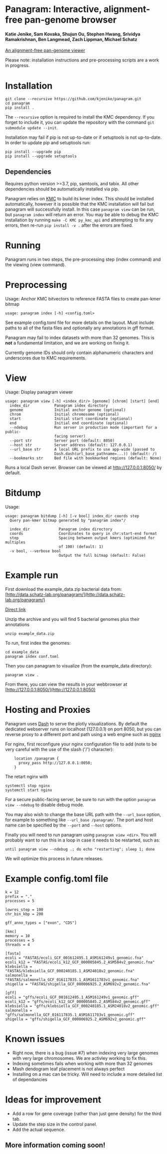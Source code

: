 # Panagram: Interactive, alignment-free pan-genome browser  

#### Katie Jenike, Sam Kovaka, Shujun Ou, Stephen Hwang, Srividya Ramakrishnan, Ben Langmead, Zach Lippman, Michael Schatz


[An alignment-free pan-genome viewer](https://www.dropbox.com/s/g7snjgr8bs6c2uj/2023.01.17.Panagram.pdf)

Please note: installation instructions and pre-processing scripts are a work in progress. 

# Installation

```
git clone --recursive https://github.com/kjenike/panagram.git
cd panagram
pip install .
```

The `--recursive` option is required to install the KMC dependency. If you forget to include it, you can update the repository with the command `git submodule update --init`.

Installation may fail if pip is not up-to-date or if setuptools is not up-to-date. In order to update pip and setuptools run: 
```
pip install --upgrade pip
pip install --upgrade setuptools
```

## Dependencies

Requires python version >=3.7, pip, samtools, and tabix. All other dependencies should be automatically installed via pip.

Panagram relies on [KMC](https://github.com/refresh-bio/KMC) to build its kmer index. This should be installed automatically, however it is possible that the KMC installation will fail but panagram will successfully install. In this case `panagram view` can be run, but `panagram index` will return an error. You may be able to debug the KMC installation by running `make -C KMC py_kmc_api` and attempting to fix any errors, then re-run `pip install -v .` after the errors are fixed.

# Running
Panagram runs in two steps, the pre-processing step (index command) and the viewing (view command). 

# Preprocessing
Usage:
Anchor KMC bitvectors to reference FASTA files to create pan-kmer bitmap
```
usage: panagram index [-h] <config.toml>
```
See example config.toml file for more details on the layout. Must include paths to all of the fasta files and optionally any annotations in gff format. 

Panagram may fail to index datasets with more than 32 genomes. This is **not** a fundamental limitation, and we are working on fixing it.

Currently genome IDs should only contain alphanumeric characters and underscores due to KMC requirements.

# View

Usage:
  Display panagram viewer
```
usage: panagram view [-h] <index_dir/> [genome] [chrom] [start] [end]
  index_dir           Panagram index directory
  genome              Initial anchor genome (optional) 
  chrom               Initial chromosome (optional) 
  start               Initial start coordinate (optional) 
  end                 Initial end coordinate (optional)
  --ndebug            Run server in production mode (important for a public-
                      facing server)
  --port str          Server port (default: 8050)
  --host str          Server address (default: 127.0.0.1)
  --url_base str      A local URL prefix to use app-wide (passed to
                      Dash.dash(url_base_pathname=...)) (default: /)
  --bookmarks str     Bed file with bookmarked regions (default: None)

```

Runs a local Dash server. Browser can be viewed at http://127.0.0.1:8050/ by default.

# Bitdump

Usage:
```
usage: panagram bitdump [-h] [-v bool] index_dir coords step
  Query pan-kmer bitmap generated by "panagram index"/

  index_dir             Panagram index directory
  coords                Coordinates to query in chr:start-end format
  step                  Spacing between output kmers (optimized for multiples
                        of 100) (default: 1)
  -v bool, --verbose bool
                        Output the full bitmap (default: False)
```

# Example run

First download the example_data.zip bacterial data from: 
[http://data.schatz-lab.org/panagram/](http://data.schatz-lab.org/panagram/)

[Direct link](https://bx.bio.jhu.edu/data/panagram/example_data.zip)

Unzip the archive and you will find 5 bacterial genomes plus their annotations
```
unzip example_data.zip
```

To run, first index the genomes:

```
cd example_data
panagram index conf.toml
```

Then you can panagram to visualize (from the example_data directory):
```
panagram view . 
```

From there, you can view the results in your webbrowser at [http://127.0.0.1:8050/](http://127.0.0.1:8050)


# Hosting and Proxies

Panagram uses [Dash](https://dash.plotly.com/introduction) to serve the plotly visualizations. 
By default the dedicated webserver runs on localhost (127.0.0.1) on port 8050, but you can reverse proxy to a different port and path using a web engine 
such as [nginx](https://www.nginx.com/)

For nginx, first reconfigure your nginx configuration file to add (note to be very careful 
with the use of the slash ('/') character):

```
    location /panagram {
      proxy_pass http://127.0.0.1:8050;
    }
```

The retart nginx with 

```
systemctl stop nginx
systemctl start nginx
```

For a secure public-facing server, be sure to run with the option `panagram view --ndebug` to disable debug mode. 

You may also wish to change the base URL path with the `--url_base` option, for example to something like `--url_base /panagram/`. The port and host name can be specified by the `--port` and `--host` options.

Finally you will need to run panagram using `panagram view <dir>`. You will probably want to run this in a loop
in case it needs to be restarted, such as:

```
until panagram view --ndebug .; do echo "restarting"; sleep 1; done
```

We will optimize this process in future releases.

# Example config.toml file

```
k = 12
prefix = "."
processes = 5

lowres_step = 100
chr_bin_kbp = 200

gff_anno_types = ["exon", "CDS"]

[kmc]
memory = 10
processes = 5
threads = 4

[fasta]
ecoli = "FASTAS/ecoli_GCF_001612495.1_ASM161249v1_genomic.fna"
ecoli_k12 = "FASTAS/ecoli_k12_GCF_000005845.2_ASM584v2_genomic.fna"
klebsiella = "FASTAS/klebsiella_GCF_000240185.1_ASM24018v2_genomic.fna"
salmonella = "FASTAS/salmonella_GCF_016117835.1_ASM1611783v1_genomic.fna"
shigella = "FASTAS/shigella_GCF_000006925.2_ASM692v2_genomic.fna"

[gff]
ecoli = "gffs/ecoli_GCF_001612495.1_ASM161249v1_genomic.gff"
ecoli_k12 = "gffs/ecoli_k12_GCF_000005845.2_ASM584v2_genomic.gff"
klebsiella = "gffs/klebsiella_GCF_000240185.1_ASM24018v2_genomic.gff"
salmonella = "gffs/salmonella_GCF_016117835.1_ASM1611783v1_genomic.gff"
shigella = "gffs/shigella_GCF_000006925.2_ASM692v2_genomic.gff"
```

# Known issues
- Right now, there is a bug (issue #7) when indexing very large genomes with very large chromosomes. We are activley working to fix this. 
- Indexing sometimes fails when working with more than 32 genomes 
- Mash dendogram leaf placement is not always perfect
- Installing on a mac can be tricky. Will need to include a more detailed list of dependancies

# Ideas for improvement
- Add a row for gene coverage (rather than just gene density) for the third tab.
- Update the step size in the control panel.
- Add the actual sequence. 

## More information coming soon!
